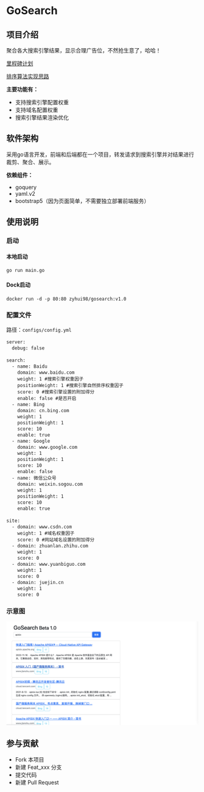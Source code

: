 # GoSearch

## 项目介绍

聚合各大搜索引擎结果，显示合理广告位，不然抢生意了，哈哈！

[里程碑计划](note/roadmap.md)

[排序算法实现思路](note/algorithm.md)

**主要功能有：**

- 支持搜索引擎配置权重
- 支持域名配置权重
- 搜索引擎结果渲染优化

## 软件架构

采用go语言开发，前端和后端都在一个项目，转发请求到搜索引擎并对结果进行裁剪、聚合、展示。

**依赖组件：**

- goquery
- yaml.v2
- bootstrap5（因为页面简单，不需要独立部署前端服务）

## 使用说明

### 启动

#### 本地启动

```
go run main.go 
```


#### Dock启动
```
docker run -d -p 80:80 zyhui98/gosearch:v1.0
```

### 配置文件

路径：``configs/config.yml``

```
server:
  debug: false

search:
  - name: Baidu
    domain: www.baidu.com
    weight: 1 #搜索引擎权重因子
    positionWeight: 1 #搜索引擎自然排序权重因子
    score: 0 #搜索引擎设置的附加得分
    enable: false #是否开启
  - name: Bing
    domain: cn.bing.com
    weight: 1
    positionWeight: 1
    score: 10
    enable: true
  - name: Google
    domain: www.google.com
    weight: 1
    positionWeight: 1
    score: 10
    enable: false
  - name: 微信公众号
    domain: weixin.sogou.com
    weight: 1
    positionWeight: 1
    score: 10
    enable: true

site:
  - domain: www.csdn.com
    weight: 1 #域名权重因子
    score: 0 #网站域名设置的附加得分
  - domain: zhuanlan.zhihu.com
    weight: 1
    score: 0
  - domain: www.yuanbiguo.com
    weight: 1
    score: 0
  - domain: juejin.cn
    weight: 1
    score: 0

```

### 示意图
![](html/demo.png)

## 参与贡献
- Fork 本项目
- 新建 Feat_xxx 分支
- 提交代码
- 新建 Pull Request
